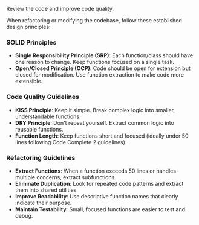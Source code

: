 Review the code and improve code quality.

When refactoring or modifying the codebase, follow these established design principles:

### SOLID Principles
- **Single Responsibility Principle (SRP)**: Each function/class should have one reason to change. Keep functions focused on a single task.
- **Open/Closed Principle (OCP)**: Code should be open for extension but closed for modification. Use function extraction to make code more extensible.

### Code Quality Guidelines
- **KISS Principle**: Keep it simple. Break complex logic into smaller, understandable functions.
- **DRY Principle**: Don't repeat yourself. Extract common logic into reusable functions.
- **Function Length**: Keep functions short and focused (ideally under 50 lines following Code Complete 2 guidelines).

### Refactoring Guidelines
- **Extract Functions**: When a function exceeds 50 lines or handles multiple concerns, extract subfunctions.
- **Eliminate Duplication**: Look for repeated code patterns and extract them into shared utilities.
- **Improve Readability**: Use descriptive function names that clearly indicate their purpose.
- **Maintain Testability**: Small, focused functions are easier to test and debug.

